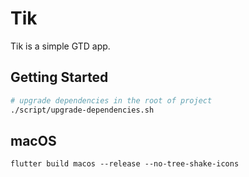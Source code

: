 # Tik

Tik is a simple GTD app.

## Getting Started

```bash
# upgrade dependencies in the root of project
./script/upgrade-dependencies.sh
```

## macOS

```
flutter build macos --release --no-tree-shake-icons
```
